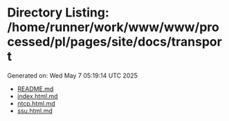 # Directory Listing: /home/runner/work/www/www/processed/pl/pages/site/docs/transport
Generated on: Wed May  7 05:19:14 UTC 2025

- [README.md](README.md)
- [index.html.md](index.html.md)
- [ntcp.html.md](ntcp.html.md)
- [ssu.html.md](ssu.html.md)
